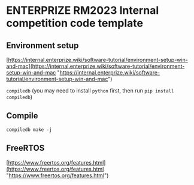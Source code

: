 # ENTERPRIZE RM2023 Internal competition code template


## Environment setup

[https://internal.enterprize.wiki/software-tutorial/environment-setup-win-and-mac](https://internal.enterprize.wiki/software-tutorial/environment-setup-win-and-mac "https://internal.enterprize.wiki/software-tutorial/environment-setup-win-and-mac")

`compiledb` (you may need to install `python` first, then run `pip install compiledb`)


## Compile

`compiledb make -j`


## FreeRTOS

[https://www.freertos.org/features.html](https://www.freertos.org/features.html "https://www.freertos.org/features.html")
